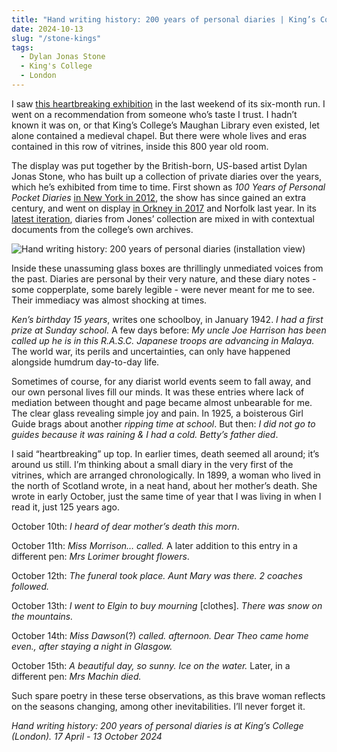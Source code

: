 ```yaml
---
title: "Hand writing history: 200 years of personal diaries | King’s College"
date: 2024-10-13
slug: "/stone-kings"
tags:
  - Dylan Jonas Stone
  - King's College
  - London
---
```


I saw [this heartbreaking exhibition](https://www.kcl.ac.uk/library/collections/exhibitions) in the last weekend of its six-month run. I went on a recommendation from someone who’s taste I trust. I hadn’t known it was on, or that King’s College’s Maughan Library even existed, let alone contained a medieval chapel. But there were whole lives and eras contained in this row of vitrines, inside this 800 year old room.

The display was put together by the British-born, US-based artist Dylan Jonas Stone, who has built up a collection of private diaries over the years, which he’s exhibited from time to time. First shown as _100 Years of Personal Pocket Diaries_ [in New York in 2012](https://www.ruthphaneuffinearts.com/100-years-project.html), the show has since gained an extra century, and went on display [in Orkney in 2017](https://wixlabs-pdf-dev.appspot.com/assets/pdfjs/web/viewer.html?file=%2Fpdfproxy%3Finstance%3D_sVq5NzVaiDYmkpCwq4QgVPBRM_6UEw9VksNJi41igg.eyJpbnN0YW5jZUlkIjoiMjlkZjA3NTAtYjkwMy00ZWJhLTgwMWQtZGYwZmM5YTIwNGE3IiwiYXBwRGVmSWQiOiIxM2VlMTBhMy1lY2I5LTdlZmYtNDI5OC1kMmY5ZjM0YWNmMGQiLCJtZXRhU2l0ZUlkIjoiNjUzZDY5ODUtOWZmYi00M2Y3LTg3MzUtMTMwYjZkN2FkNzQ1Iiwic2lnbkRhdGUiOiIyMDI0LTEwLTEyVDE0OjIzOjQ3Ljk1MloiLCJkZW1vTW9kZSI6ZmFsc2UsImFpZCI6IjY5ODc4YzdhLTljNDItNDJkYy1hNzYzLWEyZmE2M2E5ODk5ZSIsImJpVG9rZW4iOiI0Y2UyNmVkNS0yNmY4LTBkNGQtMDcyOC1jYzA0YTRkOGQzZTIiLCJzaXRlT3duZXJJZCI6IjQ4OTEyY2ZlLTBjZjItNGRjYi1iODc1LTA0Y2M3Y2NkMWIwNiJ9%26compId%3Dcomp-lo8pcamj%26url%3Dhttps%3A%2F%2Fdocs.wixstatic.com%2Fugd%2F48912c_f089ebd297e04ba18a924f103dd69bed.pdf#page=1&links=true&originalFileName=Dylan%20Jonas%20Stone%20CV%202023&locale=en&allowDownload=true&allowPrinting=true) and Norfolk last year. In its [latest iteration](https://www.dylanjonasstone.com/copy-of-hand-writing-history), diaries from Jones’ collection are mixed in with contextual documents from the college’s own archives.

![Hand writing history: 200 years of personal diaries (installation view)](/stone-kings-1.jpeg)

Inside these unassuming glass boxes are thrillingly unmediated voices from the past. Diaries are personal by their very nature, and these diary notes - some copperplate, some barely legible - were never meant for me to see. Their immediacy was almost shocking at times.

_Ken’s birthday 15 years_, writes one schoolboy, in January 1942. _I had a first prize at Sunday school._ A few days before: _My uncle Joe Harrison has been called up he is in this R.A.S.C. Japanese troops are advancing in Malaya._ The world war, its perils and uncertainties, can only have happened alongside humdrum day-to-day life.

Sometimes of course, for any diarist world events seem to fall away, and our own personal lives fill our minds. It was these entries where lack of mediation between thought and page became almost unbearable for me. The clear glass revealing simple joy and pain. In 1925, a boisterous Girl Guide brags about another _ripping time at school_. But then: _I did not go to guides because it was raining & I had a cold. Betty’s father died_.

I said “heartbreaking” up top. In earlier times, death seemed all around; it’s around us still. I’m thinking about a small diary in the very first of the vitrines, which are arranged chronologically. In 1899, a woman who lived in the north of Scotland wrote, in a neat hand, about her mother’s death. She wrote in early October, just the same time of year that I was living in when I read it, just 125 years ago.

October 10th: _I heard of dear mother’s death this morn_.

October 11th: _Miss Morrison… called._ A later addition to this entry in a different pen: _Mrs Lorimer brought flowers_.

October 12th: _The funeral took place. Aunt Mary was there. 2 coaches followed._

October 13th: _I went to Elgin to buy mourning_ [clothes]. _There was snow on the mountains._

October 14th: _Miss Dawson_(?) _called. afternoon. Dear Theo came home even., after staying a night in Glasgow._

October 15th: _A beautiful day, so sunny. Ice on the water._ Later, in a different pen: _Mrs Machin died._

Such spare poetry in these terse observations, as this brave woman reflects on the seasons changing, among other inevitabilities. I’ll never forget it.

_Hand writing history: 200 years of personal diaries is at King’s College (London). 17 April - 13 October 2024_

